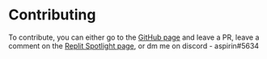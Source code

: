 # Contributing
To contribute, you can either go to the [GitHub page](https://github.com/JBYT27/GitAPI/pulls) and leave a PR, leave a comment on the [Replit Spotlight page](https://replit.com/@JBloves27/GitAPI?v=1), or dm me on discord - aspirin#5634